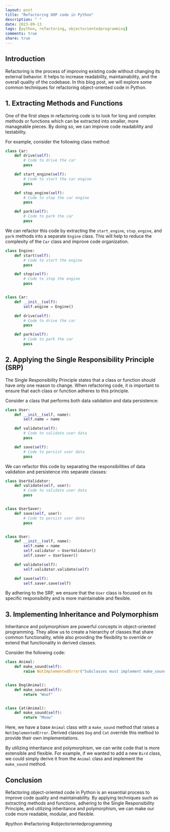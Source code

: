 ```yaml
---
layout: post
title: "Refactoring OOP code in Python"
description: " "
date: 2023-09-13
tags: [python, refactoring, objectorientedprogramming]
comments: true
share: true
---
```


## Introduction

Refactoring is the process of improving existing code without changing its external behavior. It helps to increase readability, maintainability, and the overall quality of the codebase. In this blog post, we will explore some common techniques for refactoring object-oriented code in Python.

## 1. Extracting Methods and Functions

One of the first steps in refactoring code is to look for long and complex methods or functions which can be extracted into smaller, more manageable pieces. By doing so, we can improve code readability and testability.

For example, consider the following class method:

```python
class Car:
    def drive(self):
        # Code to drive the car
        pass

    def start_engine(self):
        # Code to start the car engine
        pass

    def stop_engine(self):
        # Code to stop the car engine
        pass

    def park(self):
        # Code to park the car
        pass
```

We can refactor this code by extracting the `start_engine`, `stop_engine`, and `park` methods into a separate `Engine` class. This will help to reduce the complexity of the `Car` class and improve code organization.

```python
class Engine:
    def start(self):
        # Code to start the engine
        pass

    def stop(self):
        # Code to stop the engine
        pass


class Car:
    def __init__(self):
        self.engine = Engine()

    def drive(self):
        # Code to drive the car
        pass

    def park(self):
        # Code to park the car
        pass
```

## 2. Applying the Single Responsibility Principle (SRP)

The Single Responsibility Principle states that a class or function should have only one reason to change. When refactoring code, it is important to ensure that each class or function adheres to this principle.

Consider a class that performs both data validation and data persistence:

```python
class User:
    def __init__(self, name):
        self.name = name

    def validate(self):
        # Code to validate user data
        pass

    def save(self):
        # Code to persist user data
        pass
```

We can refactor this code by separating the responsibilities of data validation and persistence into separate classes:

```python
class UserValidator:
    def validate(self, user):
        # Code to validate user data
        pass


class UserSaver:
    def save(self, user):
        # Code to persist user data
        pass


class User:
    def __init__(self, name):
        self.name = name
        self.validator = UserValidator()
        self.saver = UserSaver()

    def validate(self):
        self.validator.validate(self)

    def save(self):
        self.saver.save(self)
```

By adhering to the SRP, we ensure that the `User` class is focused on its specific responsibility and is more maintainable and flexible.

## 3. Implementing Inheritance and Polymorphism

Inheritance and polymorphism are powerful concepts in object-oriented programming. They allow us to create a hierarchy of classes that share common functionality, while also providing the flexibility to override or extend that functionality in derived classes.

Consider the following code:

```python
class Animal:
    def make_sound(self):
        raise NotImplementedError("Subclasses must implement make_sound method")


class Dog(Animal):
    def make_sound(self):
        return "Woof"


class Cat(Animal):
    def make_sound(self):
        return "Meow"
```

Here, we have a base `Animal` class with a `make_sound` method that raises a `NotImplementedError`. Derived classes `Dog` and `Cat` override this method to provide their own implementations.

By utilizing inheritance and polymorphism, we can write code that is more extensible and flexible. For example, if we wanted to add a new `Bird` class, we could simply derive it from the `Animal` class and implement the `make_sound` method.

## Conclusion

Refactoring object-oriented code in Python is an essential process to improve code quality and maintainability. By applying techniques such as extracting methods and functions, adhering to the Single Responsibility Principle, and utilizing inheritance and polymorphism, we can make our code more readable, modular, and flexible.

#python #refactoring #objectorientedprogramming